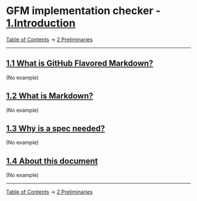 # GFM implementation checker - [1.Introduction](https://higuma.github.io/github-flabored-markdown/#introduction)

[Table of Contents](index.md) →
[2 Preliminaries](preliminaries.md)

------------------------------------------------------------------------

## [1.1 What is GitHub Flavored Markdown?](https://higuma.github.io/github-flabored-markdown/#what-is-github-flavored-markdown-)

(No example)

## [1.2 What is Markdown?](https://higuma.github.io/github-flabored-markdown/#what-is-markdown-)

(No example)

## [1.3 Why is a spec needed?](https://higuma.github.io/github-flabored-markdown/#why-is-a-spec-needed-)

(No example)

## [1.4 About this document](https://higuma.github.io/github-flabored-markdown/#about-this-document)

(No example)

------------------------------------------------------------------------

[Table of Contents](index.md) →
[2 Preliminaries](preliminaries.md)
